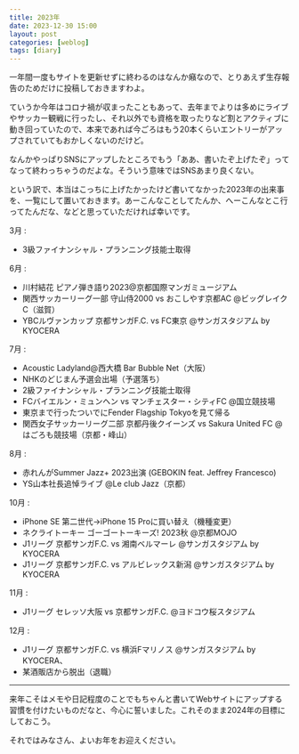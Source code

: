 ```yaml
---
title: 2023年
date: 2023-12-30 15:00
layout: post
categories: [weblog]
tags: [diary]
---
```

一年間一度もサイトを更新せずに終わるのはなんか癪なので、とりあえず生存報告のためだけに投稿しておきますわよ。

<!-- more -->

ていうか今年はコロナ禍が収まったこともあって、去年までよりは多めにライブやサッカー観戦に行ったし、それ以外でも資格を取ったりなど割とアクティブに動き回っていたので、本来であれば今ごろはもう20本くらいエントリーがアップされていてもおかしくないのだけど。

なんかやっぱりSNSにアップしたところでもう「ああ、書いたぞ上げたぞ」ってなって終わっちゃうのだよな。そういう意味ではSNSあまり良くない。

という訳で、本当はこっちに上げたかったけど書いてなかった2023年の出来事を、一覧にして置いておきます。あーこんなことしてたんか、へーこんなとこ行ってたんだな、などと思っていただければ幸いです。

3月
: 
  - 3級ファイナンシャル・プランニング技能士取得

6月
: 
  - 川村結花 ピアノ弾き語り2023@京都国際マンガミュージアム
  - 関西サッカーリーグ一部 守山侍2000 vs おこしやす京都AC @ビッグレイクC（滋賀）
  - YBCルヴァンカップ 京都サンガF.C. vs FC東京 @サンガスタジアム by KYOCERA

7月
: 
  - Acoustic Ladyland@西大橋 Bar Bubble Net（大阪）
  - NHKのどじまん予選会出場（予選落ち）
  - 2級ファイナンシャル・プランニング技能士取得
  - FCバイエルン・ミュンヘン vs マンチェスター・シティFC @国立競技場
  - 東京まで行ったついでにFender Flagship Tokyoを見て帰る
  - 関西女子サッカーリーグ二部 京都丹後クイーンズ vs Sakura United FC @はごろも競技場（京都・峰山）

8月
: 
  - 赤れんがSummer Jazz+ 2023出演 (GEBOKIN feat. Jeffrey Francesco)
  - YS山本社長追悼ライブ @Le club Jazz（京都）

10月
: 
  - iPhone SE 第二世代→iPhone 15 Proに買い替え（機種変更）
  - ネクライトーキー ゴーゴートーキーズ! 2023秋 @京都MOJO
  - J1リーグ 京都サンガF.C. vs 湘南ベルマーレ @サンガスタジアム by KYOCERA
  - J1リーグ 京都サンガF.C. vs アルビレックス新潟 @サンガスタジアム by KYOCERA

11月
: 
  - J1リーグ セレッソ大阪 vs 京都サンガF.C. @ヨドコウ桜スタジアム

12月
: 
  - J1リーグ 京都サンガF.C. vs 横浜Fマリノス @サンガスタジアム by KYOCERA、
  - 某酒販店から脱出（退職）

- - - 

来年こそはメモや日記程度のことでもちゃんと書いてWebサイトにアップする習慣を付けたいものだなと、今心に誓いました。これそのまま2024年の目標にしておこう。

それではみなさん、よいお年をお迎えください。